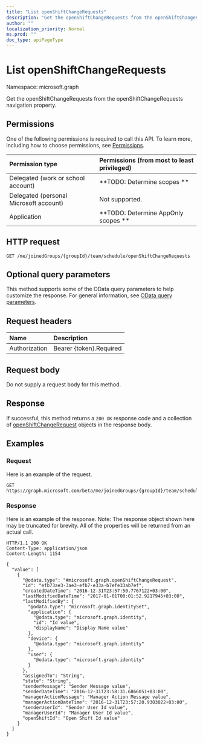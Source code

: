 ```yaml
---
title: "List openShiftChangeRequests"
description: "Get the openShiftChangeRequests from the openShiftChangeRequests navigation property."
author: ""
localization_priority: Normal
ms.prod: ""
doc_type: apiPageType
---
```


# List openShiftChangeRequests

Namespace: microsoft.graph

Get the openShiftChangeRequests from the openShiftChangeRequests navigation property.

## Permissions
One of the following permissions is required to call this API. To learn more, including how to choose permissions, see [Permissions](/concepts/permissions-reference.md).

|Permission type|Permissions (from most to least privileged)|
|:---|:---|
|Delegated (work or school account)|**TODO: Determine scopes **|
|Delegated (personal Microsoft account)|Not supported.|
|Application|**TODO: Determine AppOnly scopes **|

## HTTP request
<!-- {
  "blockType": "ignored"
}
-->
``` http
GET /me/joinedGroups/{groupId}/team/schedule/openShiftChangeRequests
```

## Optional query parameters
This method supports some of the OData query parameters to help customize the response. For general information, see [OData query parameters](/graph/query-parameters).

## Request headers
|Name|Description|
|:---|:---|
|Authorization|Bearer {token}.Required|

## Request body
Do not supply a request body for this method.

## Response
If successful, this method returns a `200 OK` response code and a collection of [openShiftChangeRequest](../resources/openshiftchangerequest.md) objects in the response body.

## Examples

### Request
Here is an example of the request.
<!-- {
  "blockType": "request",
  "name": "get_openshiftchangerequest"
}
-->
``` http
GET https://graph.microsoft.com/beta/me/joinedGroups/{groupId}/team/schedule/openShiftChangeRequests
```

### Response
Here is an example of the response. Note: The response object shown here may be truncated for brevity. All of the properties will be returned from an actual call.
<!-- {
  "blockType": "response",
  "truncated": true,
  "@odata.type": "collection(microsoft.graph.openshiftchangerequest)"
}
-->
``` http
HTTP/1.1 200 OK
Content-Type: application/json
Content-Length: 1154

{
  "value": [
    {
      "@odata.type": "#microsoft.graph.openShiftChangeRequest",
      "id": "efb73ae3-3ae3-efb7-e33a-b7efe33ab7ef",
      "createdDateTime": "2016-12-31T23:57:50.7767122+03:00",
      "lastModifiedDateTime": "2017-01-01T00:01:52.9217945+03:00",
      "lastModifiedBy": {
        "@odata.type": "microsoft.graph.identitySet",
        "application": {
          "@odata.type": "microsoft.graph.identity",
          "id": "Id value",
          "displayName": "Display Name value"
        },
        "device": {
          "@odata.type": "microsoft.graph.identity"
        },
        "user": {
          "@odata.type": "microsoft.graph.identity"
        }
      },
      "assignedTo": "String",
      "state": "String",
      "senderMessage": "Sender Message value",
      "senderDateTime": "2016-12-31T23:58:31.6866051+03:00",
      "managerActionMessage": "Manager Action Message value",
      "managerActionDateTime": "2016-12-31T23:57:20.9303022+03:00",
      "senderUserId": "Sender User Id value",
      "managerUserId": "Manager User Id value",
      "openShiftId": "Open Shift Id value"
    }
  ]
}
```

